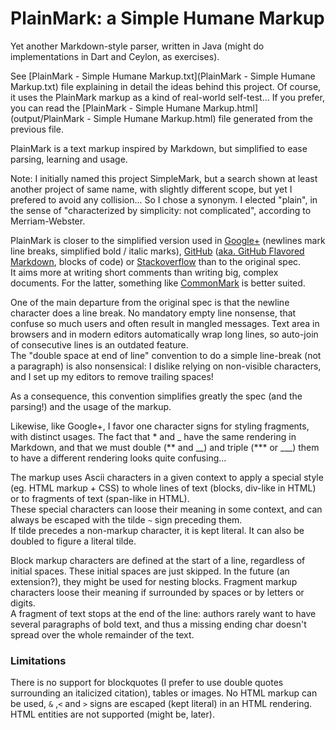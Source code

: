 PlainMark: a Simple Humane Markup
==================================

Yet another Markdown-style parser, written in Java (might do implementations in Dart and Ceylon, as exercises).

See [PlainMark - Simple Humane Markup.txt](PlainMark - Simple Humane Markup.txt) file explaining in detail the ideas behind this project. Of course, it uses the PlainMark markup as a kind of real-world self-test... If you prefer, you can read the [PlainMark - Simple Humane Markup.html](output/PlainMark - Simple Humane Markup.html) file generated from the previous file.

PlainMark is a text markup inspired by Markdown, but simplified to ease parsing, learning and usage.

Note: I initially named this project SimpleMark, but a search shown at least another project of same name, with slightly different scope, but yet I prefered to avoid any collision...
So I chose a synonym. I elected "plain", in the sense of "characterized by simplicity: not complicated", according to Merriam-Webster.

PlainMark is closer to the simplified version used in [Google+](http://webapps.stackexchange.com/questions/23078/what-are-all-the-formatting-options-for-a-google-post) (newlines mark line breaks, simplified bold / italic marks), [GitHub](https://help.github.com/articles/markdown-basics/) ([aka. GitHub Flavored Markdown](https://help.github.com/articles/github-flavored-markdown/), blocks of code) or [Stackoverflow](http://stackoverflow.com/editing-help) than to the original spec.<br>
It aims more at writing short comments than writing big, complex documents. For the latter, something like [CommonMark](http://commonmark.org/) is better suited.

One of the main departure from the original spec is that the newline character does a line break. No mandatory empty line nonsense, that confuse so much users and often result in mangled messages. Text area in browsers and in modern editors automatically wrap long lines, so auto-join of consecutive lines is an outdated feature.<br>
The "double space at end of line" convention to do a simple line-break (not a paragraph) is also nonsensical: I dislike relying on non-visible characters, and I set up my editors to remove trailing spaces!

As a consequence, this convention simplifies greatly the spec (and the parsing!) and the usage of the markup.

Likewise, like Google+, I favor one character signs for styling fragments, with distinct usages. The fact that * and _ have the same rendering in Markdown, and that we must double (** and __) and triple (*** or ___) them to have a different rendering looks quite confusing...

The markup uses Ascii characters in a given context to apply a special style (eg. HTML markup + CSS) to whole lines of text (blocks, div-like in HTML) or to fragments of text (span-like in HTML).<br>
These special characters can loose their meaning in some context, and can always be escaped with the tilde `~` sign preceding them.<br>
If tilde precedes a non-markup character, it is kept literal. It can also be doubled to figure a literal tilde.

Block markup characters are defined at the start of a line, regardless of initial spaces. These initial spaces are just skipped. In the future (an extension?), they might be used for nesting blocks.
Fragment markup characters loose their meaning if surrounded by spaces or by letters or digits.<br>
A fragment of text stops at the end of the line: authors rarely want to have several paragraphs of bold text, and thus a missing ending char doesn't spread over the whole remainder of the text.

### Limitations

There is no support for blockquotes (I prefer to use double quotes surrounding an italicized citation), tables or images. No HTML markup can be used, `&` ,`<` and `>` signs are escaped (kept literal) in an HTML rendering. HTML entities are not supported (might be, later).
